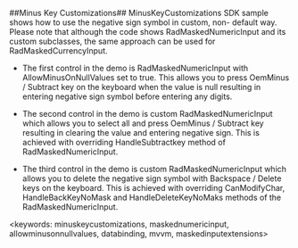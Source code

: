 ##Minus Key Customizations##
MinusKeyCustomizations SDK sample shows how to use the negative sign symbol in custom, non- default way.
Please note that although the code shows RadMaskedNumericInput and its custom subclasses, the same approach can be used for RadMaskedCurrencyInput.
* The first control in the demo is RadMaskedNumericInput with AllowMinusOnNullValues set to true. This allows you to press OemMinus / Subtract key on the keyboard when the value is null resulting in entering negative sign symbol before entering any digits. 

* The second control in the demo is custom RadMaskedNumericInput which allows you to select all and press OemMinus / Subtract key resulting in clearing the value and entering negative sign. This is achieved with overriding HandleSubtractkey method of RadMaskedNumericInput. 

* The third control in the demo is custom RadMaskedNumericInput which allows you to delete the negative sign symbol with Backspace / Delete keys on the keyboard. This is achieved with overriding CanModifyChar, HandleBackKeyNoMask and HandleDeleteKeyNoMaks methods of the RadMaskedNumericInput.

<keywords: minuskeycustomizations, maskednumericinput, allowminusonnullvalues, databinding, mvvm, maskedinputextensions>
